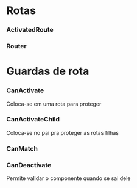 # Rotas

### ActivatedRoute

### Router


# Guardas de rota

### CanActivate

Coloca-se em uma rota para proteger

### CanActivateChild

Coloca-se no pai pra proteger as rotas filhas

### CanMatch

### CanDeactivate

Permite validar o componente quando se sai dele
